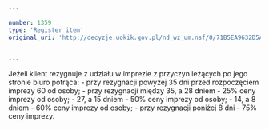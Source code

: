 ```yaml
---

number: 1359
type: 'Register item'
original_uri: 'http://decyzje.uokik.gov.pl/nd_wz_um.nsf/0/71B5EA9632D5AA19C125741A00459872?OpenDocument'


---
```


Jeżeli klient rezygnuje z udziału w imprezie z przyczyn leżących po jego stronie biuro potrąca: - przy rezygnacji powyżej 35 dni przed rozpoczęciem imprezy 60 od osoby; - przy rezygnacji między 35, a 28 dniem - 25% ceny imprezy od osoby; - 27, a 15 dniem - 50% ceny imprezy od osoby; - 14, a 8 dniem - 60% ceny imprezy od osoby; - przy rezygnacji poniżej 8 dni - 75% ceny imprezy.
